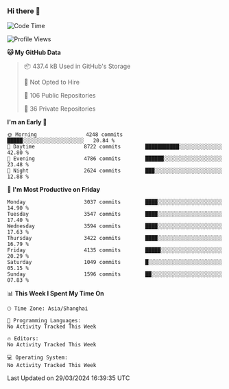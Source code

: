 ### Hi there 👋

<!--
**qbosen/qbosen** is a ✨ _special_ ✨ repository because its `README.md` (this file) appears on your GitHub profile.

Here are some ideas to get you started:

- 🔭 I’m currently working on ...
- 🌱 I’m currently learning ...
- 👯 I’m looking to collaborate on ...
- 🤔 I’m looking for help with ...
- 💬 Ask me about ...
- 📫 How to reach me: ...
- 😄 Pronouns: ...
- ⚡ Fun fact: ...
-->

<!--START_SECTION:waka-->
![Code Time](http://img.shields.io/badge/Code%20Time-2%2C111%20hrs%2036%20mins-blue)

![Profile Views](http://img.shields.io/badge/Profile%20Views-0-blue)

**🐱 My GitHub Data** 

> 📦 437.4 kB Used in GitHub's Storage 
 > 
> 🚫 Not Opted to Hire
 > 
> 📜 106 Public Repositories 
 > 
> 🔑 36 Private Repositories 
 > 
**I'm an Early 🐤** 

```text
🌞 Morning                4248 commits        █████░░░░░░░░░░░░░░░░░░░░   20.84 % 
🌆 Daytime                8722 commits        ███████████░░░░░░░░░░░░░░   42.80 % 
🌃 Evening                4786 commits        ██████░░░░░░░░░░░░░░░░░░░   23.48 % 
🌙 Night                  2624 commits        ███░░░░░░░░░░░░░░░░░░░░░░   12.88 % 
```
📅 **I'm Most Productive on Friday** 

```text
Monday                   3037 commits        ████░░░░░░░░░░░░░░░░░░░░░   14.90 % 
Tuesday                  3547 commits        ████░░░░░░░░░░░░░░░░░░░░░   17.40 % 
Wednesday                3594 commits        ████░░░░░░░░░░░░░░░░░░░░░   17.63 % 
Thursday                 3422 commits        ████░░░░░░░░░░░░░░░░░░░░░   16.79 % 
Friday                   4135 commits        █████░░░░░░░░░░░░░░░░░░░░   20.29 % 
Saturday                 1049 commits        █░░░░░░░░░░░░░░░░░░░░░░░░   05.15 % 
Sunday                   1596 commits        ██░░░░░░░░░░░░░░░░░░░░░░░   07.83 % 
```


📊 **This Week I Spent My Time On** 

```text
🕑︎ Time Zone: Asia/Shanghai

💬 Programming Languages: 
No Activity Tracked This Week

🔥 Editors: 
No Activity Tracked This Week

💻 Operating System: 
No Activity Tracked This Week
```


 Last Updated on 29/03/2024 16:39:35 UTC
<!--END_SECTION:waka-->

